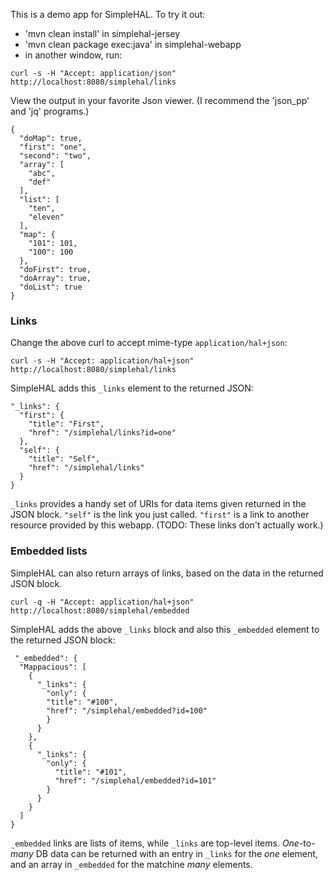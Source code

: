This is a demo app for SimpleHAL. To try it out:
* 'mvn clean install' in simplehal-jersey
* 'mvn clean package exec:java' in simplehal-webapp
* in another window, run:
```
curl -s -H "Accept: application/json" http://localhost:8080/simplehal/links 
```
View the output in your favorite Json viewer. (I recommend the 'json_pp' and 'jq' programs.)

```
{
  "doMap": true,
  "first": "one",
  "second": "two",
  "array": [
    "abc",
    "def"
  ],
  "list": [
    "ten",
    "eleven"
  ],
  "map": {
    "101": 101,
    "100": 100
  },
  "doFirst": true,
  "doArray": true,
  "doList": true
}
```
### Links
Change the above curl to accept mime-type `application/hal+json`:
```
curl -s -H "Accept: application/hal+json" http://localhost:8080/simplehal/links 
```
SimpleHAL adds this `_links` element to the returned JSON:
```
"_links": { 
  "first": { 
    "title": "First",
    "href": "/simplehal/links?id=one"
  },
  "self": { 
    "title": "Self",
    "href": "/simplehal/links"
  } 
}
```
`_links` provides a handy set of URIs for data items given returned in the JSON block. `"self"` is the link you just called. `"first"` is a link to another resource provided by this webapp. (TODO: These links don't actually work.)
### Embedded lists
SimpleHAL can also return arrays of links, based on the data in the returned JSON block.
```
curl -q -H "Accept: application/hal+json" http://localhost:8080/simplehal/embedded 
```
SimpleHAL adds the above `_links` block and also this `_embedded` element to the returned JSON block:
```
 "_embedded": {
  "Mappacious": [
    {
      "_links": {
        "only": {
        "title": "#100",
        "href": "/simplehal/embedded?id=100"
        }
      }
    },
    {
      "_links": {
        "only": {
          "title": "#101",
          "href": "/simplehal/embedded?id=101"
        }
      }
    }
  ]
}
```
`_embedded` links are lists of items, while `_links` are top-level items. _One_-to-_many_ DB data can be returned with an entry in `_links` for the _one_ element, and an array in `_embedded` for the matchine _many_ elements. 



